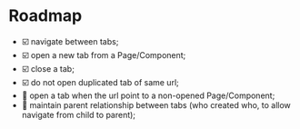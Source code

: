 # Roadmap
- :ballot_box_with_check: navigate between tabs;
- :ballot_box_with_check: open a new tab from a Page/Component;
- :ballot_box_with_check: close a tab;
- :ballot_box_with_check: do not open duplicated tab of same url;
- :black_square_button: open a tab when the url point to a non-opened Page/Component;
- :black_square_button: maintain parent relationship between tabs (who created who, to allow navigate from child to parent);
